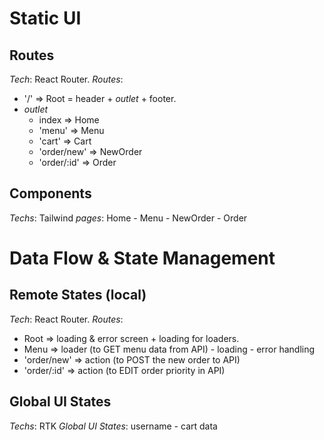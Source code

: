 # Static UI

## Routes

_Tech_: React Router.
_Routes_:

- '/' => Root = header + _outlet_ + footer.
- _outlet_
  - index => Home
  - 'menu' => Menu
  - 'cart' => Cart
  - 'order/new' => NewOrder
  - 'order/:id' => Order

## Components

_Techs_: Tailwind
_pages_: Home - Menu - NewOrder - Order

# Data Flow & State Management

## Remote States (local)

_Tech_: React Router.
_Routes_:

- Root => loading & error screen + loading for loaders.
- Menu => loader (to GET menu data from API) - loading - error handling
- 'order/new' => action (to POST the new order to API)
- 'order/:id' => action (to EDIT order priority in API)

## Global UI States

_Techs_: RTK
_Global UI States_: username - cart data
